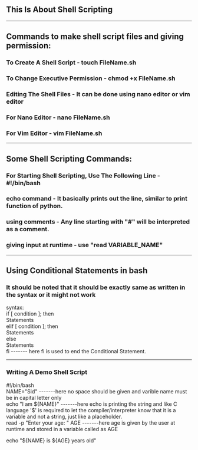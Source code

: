 ## This Is About Shell Scripting

---

## Commands to make shell script files and giving permission:
### To Create A Shell Script - touch FileName.sh
### To Change Executive Permission - chmod +x FileName.sh
### Editing The Shell Files - It can be done using nano editor or vim editor
### For Nano Editor - nano FileName.sh
### For Vim Editor - vim FileName.sh

---

##  Some Shell Scripting Commands:
### For Starting Shell Scripting, Use The Following Line - #!/bin/bash
### echo command - It basically prints out the line, similar to print function of python.
### using comments - Any line starting with "#" will be interpreted as a comment.
### giving input at runtime - use "read VARIABLE_NAME"  

---
## Using Conditional Statements in bash
### It should be noted that it should be exactly same as written in the syntax or it might not work
syntax: <br>
if [ condition ]; then <br>
Statements <br>
elif [ condition ]; then <br>
Statements <br>
else <br>
Statements <br>
fi ------- here fi is used to end the Conditional Statement.

---
### Writing A Demo Shell Script

#!/bin/bash <br>
NAME="Sid" -------here no space should be given and varible name must be in capital letter only <br>
echo "I am ${NAME}" -------here echo is printing the string and like C language '$' is required to let the compiler/interpreter know that it is a variable and not a string, just like a placeholder. <br>
read -p "Enter your age: " AGE -------here age is given by the user at runtime and stored in a variable called as AGE

echo "${NAME} is ${AGE} years old"

